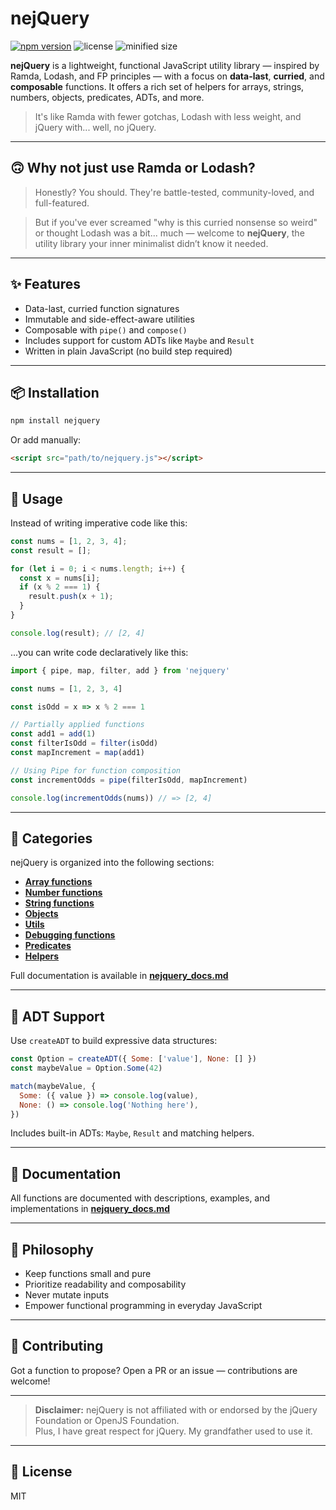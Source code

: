 # nejQuery

[![npm version](https://img.shields.io/npm/v/nejquery)](https://www.npmjs.com/package/nejquery)
![license](https://img.shields.io/npm/l/nejquery)
![minified size](https://img.shields.io/bundlephobia/min/nejquery)

**nejQuery** is a lightweight, functional JavaScript utility library — inspired by Ramda, Lodash, and FP principles — with a focus on **data-last**, **curried**, and **composable** functions. It offers a rich set of helpers for arrays, strings, numbers, objects, predicates, ADTs, and more.

> It's like Ramda with fewer gotchas, Lodash with less weight, and jQuery with... well, no jQuery.

---

## 🙃 Why not just use Ramda or Lodash?

> Honestly? You should. They're battle-tested, community-loved, and full-featured.  

> But if you've ever screamed "why is this curried nonsense so weird" or thought Lodash was a bit... much — welcome to **nejQuery**, the utility library your inner minimalist didn’t know it needed.


---

## ✨ Features

- Data-last, curried function signatures
- Immutable and side-effect-aware utilities
- Composable with `pipe()` and `compose()`
- Includes support for custom ADTs like `Maybe` and `Result`
- Written in plain JavaScript (no build step required)

---

## 📦 Installation

```bash
npm install nejquery
```

Or add manually:

```html
<script src="path/to/nejquery.js"></script>
```

---

## 🔧 Usage

Instead of writing imperative code like this:

```js
const nums = [1, 2, 3, 4];
const result = [];

for (let i = 0; i < nums.length; i++) {
  const x = nums[i];
  if (x % 2 === 1) {
    result.push(x + 1);
  }
}

console.log(result); // [2, 4]
```

...you can write code declaratively like this:

```js
import { pipe, map, filter, add } from 'nejquery'

const nums = [1, 2, 3, 4]

const isOdd = x => x % 2 === 1

// Partially applied functions
const add1 = add(1)
const filterIsOdd = filter(isOdd)
const mapIncrement = map(add1)

// Using Pipe for function composition
const incrementOdds = pipe(filterIsOdd, mapIncrement)

console.log(incrementOdds(nums)) // => [2, 4]
```

---

## 🧰 Categories

nejQuery is organized into the following sections:

- **[Array functions](./nejquery_docs.md#array-functions)**
- **[Number functions](./nejquery_docs.md#number-functions)**
- **[String functions](./nejquery_docs.md#string-functions)**
- **[Objects](./nejquery_docs.md#objects)**
- **[Utils](./nejquery_docs.md#utils)**
- **[Debugging functions](./nejquery_docs.md#debugging-functions)**
- **[Predicates](./nejquery_docs.md#predicates)**
- **[Helpers](./nejquery_docs.md#helpers)**

Full documentation is available in [**nejquery_docs.md**](./nejquery_docs.md)

---

## 🧪 ADT Support

Use `createADT` to build expressive data structures:

```js
const Option = createADT({ Some: ['value'], None: [] })
const maybeValue = Option.Some(42)

match(maybeValue, {
  Some: ({ value }) => console.log(value),
  None: () => console.log('Nothing here'),
})
```

Includes built-in ADTs: `Maybe`, `Result` and matching helpers.

---

## 📄 Documentation

All functions are documented with descriptions, examples, and implementations in [**nejquery_docs.md**](./nejquery_docs.md)

---

## 🧠 Philosophy

- Keep functions small and pure
- Prioritize readability and composability
- Never mutate inputs
- Empower functional programming in everyday JavaScript

---

## 📣 Contributing

Got a function to propose? Open a PR or an issue — contributions are welcome!

---

> **Disclaimer:** nejQuery is not affiliated with or endorsed by the jQuery Foundation or OpenJS Foundation.  
> Plus, I have great respect for jQuery. My grandfather used to use it.

---

## 📜 License

MIT
